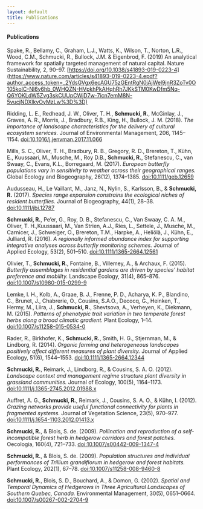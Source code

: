 ```yaml
---
layout: default
title: Publications
---
```


#### Publications

Spake, R., Bellamy, C., Graham, L.J., Watts, K., Wilson, T., Norton, L.R., Wood, C.M., Schmucki, R., Bullock, J.M. & Eigenbrod, F. (2019) An analytical framework for spatially targeted management of natural capital. Nature Sustainability, 2, 90–97. [https://doi.org/10.1038/s41893-019-0223-4](https://www.nature.com/articles/s41893-019-0223-4.epdf?author_access_token=_2YdsGVgx6ecAGU75zGEntRgN0jAjWel9jnR3ZoTv0O105koIC-Nl6y6hb_0WHQZN-HVpkhPkAHqhRh7JKkSTM0KwDfm5Nq-Q6YOKLdW5Zvg3skCUUpCWjD7w-7icn7emM8N-5vucjNDXlkvOyMzLw%3D%3D)

Ridding, L. E., Redhead, J. W., Oliver, T. H., **Schmucki, R.**, McGinlay, J., Graves, A. R., Morris, J., Bradbury, R.B., King, H., Bullock, J. M. (2018). *The importance of landscape characteristics for the delivery of cultural ecosystem services.* Journal of Environmental Management, 206, 1145–1154. [doi:10.1016/j.jenvman.2017.11.066](https://doi.org/10.1016/j.jenvman.2017.11.066)

Mills, S. C., Oliver, T. H., Bradbury, R. B., Gregory, R. D., Brereton, T., Kühn, E., Kuussaari, M., Musche, M., Roy D.B., **Schmucki, R.**, Stefanescu, C., van Swaay, C., Evans, K.L., Borregaard, M. (2017). *European butterfly populations vary in sensitivity to weather across their geographical ranges.* Global Ecology and Biogeography, 26(12), 1374–1385. [doi:10.1111/geb.12659](https://doi.org/10.1111/geb.12659)

Audusseau, H., Le Vaillant, M., Janz, N., Nylin, S., Karlsson, B., & **Schmucki, R.** (2017). *Species range expansion constrains the ecological niches of resident butterflies.* Journal of Biogeography, 44(1), 28–38. [doi:10.1111/jbi.12787](https://doi.org/10.1111/jbi.12787)

**Schmucki, R.**, Pe’er, G., Roy, D. B., Stefanescu, C., Van Swaay, C. A. M., Oliver, T. H.,Kuussaari, M., Van Strien, A.J., Ries, L., Settele, J., Musche, M., Carnicer, J., Schweiger, O., Brereton, T.M., Harpke, A., Heliölä, J., Kühn, E.,  Julliard, R. (2016). *A regionally informed abundance index for supporting integrative analyses across butterfly monitoring schemes.* Journal of Applied Ecology, 53(2), 501–510. [doi:10.1111/1365-2664.12561](https://doi.org/10.1111/1365-2664.12561)

Olivier, T., **Schmucki, R.**, Fontaine, B., Villemey, A., & Archaux, F. (2015). *Butterfly assemblages in residential gardens are driven by species’ habitat preference and mobility.* Landscape Ecology, 31(4), 865–876. [doi:10.1007/s10980-015-0299-9](https://doi.org/10.1007/s10980-015-0299-9)

Lemke, I. H., Kolb, A., Graae, B. J., Frenne, P. D., Acharya, K. P., Blandino, C., Brunet, J., Chabrerie, O., Cousins, S.A.O., Decocq, G., Heinken, T., Hermy, M.,
Liira, J., **Schmucki, R.**, Shevtsova, A., Verheyen, K., Diekmann, M. (2015). *Patterns of phenotypic trait variation in two temperate forest herbs along a broad climatic gradient.* Plant Ecology, 1–14. [doi:10.1007/s11258-015-0534-0](https://doi.org/10.1007/s11258-015-0534-0)

Rader, R., Birkhofer, K., **Schmucki, R.**, Smith, H. G., Stjernman, M., & Lindborg, R. (2014). *Organic farming and heterogeneous landscapes positively affect different measures of plant diversity.* Journal of Applied Ecology, 51(6), 1544–1553. [doi:10.1111/1365-2664.12344](https://doi.org/10.1111/1365-2664.12344)

**Schmucki, R.**, Reimark, J., Lindborg, R., & Cousins, S. A. O. (2012). *Landscape context and management regime structure plant diversity in grassland communities.* Journal of Ecology, 100(5), 1164–1173. [doi:10.1111/j.1365-2745.2012.01988.x](https://doi.org/10.1111/j.1365-2745.2012.01988.x)

Auffret, A. G., **Schmucki, R.**, Reimark, J., Cousins, S. A. O., & Kühn, I. (2012). *Grazing networks provide useful functional connectivity for plants in fragmented systems.* Journal of Vegetation Science, 23(5), 970–977. [doi:10.1111/j.1654-1103.2012.01413.x](https://doi.org/10.1111/j.1654-1103.2012.01413.x)

**Schmucki, R.**, & Blois, S. de. (2009). *Pollination and reproduction of a self-incompatible forest herb in hedgerow corridors and forest patches.* Oecologia, 160(4), 721–733. [doi:10.1007/s00442-009-1347-4](https://doi.org/10.1007/s00442-009-1347-4)

**Schmucki, R.**, & Blois, S. de. (2009). *Population structures and individual performances of Trillium grandiflorum in hedgerow and forest habitats.* Plant Ecology, 202(1), 67–78. [doi:10.1007/s11258-008-9460-8](https://doi.org/10.1007/s11258-008-9460-8)

**Schmucki, R.**, Blois, S. D., Bouchard, A., & Domon, G. (2002). *Spatial and Temporal Dynamics of Hedgerows in Three Agricultural Landscapes of Southern Quebec, Canada.* Environmental Management, 30(5), 0651–0664. [doi:10.1007/s00267-002-2704-9](https://doi.org/10.1007/s00267-002-2704-9)
